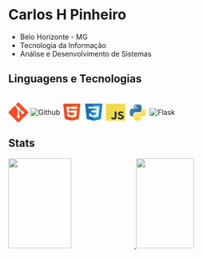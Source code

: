 <h1>Carlos H Pinheiro</h1>
<ul>
  <li> Belo Horizonte - MG
  <li> Tecnologia da Informação
  <li> Análise e Desenvolvimento de Sistemas
</ul>

<h2>Linguagens e Tecnologias</h2>
<div style="display: inline_block"><br>
  <img align="center" alt="Git" height="40" width="40" src="https://raw.githubusercontent.com/devicons/devicon/master/icons/git/git-original.svg" title='Git'>
  <img align="center" alt="Github" height="40" width="40" src="https://devicon-website.vercel.app/api/github/original.svg?color=%23C6C6C6" title='GitHub'>
  <img align="center" alt="HTML" height="35" width="40" src="https://raw.githubusercontent.com/devicons/devicon/master/icons/html5/html5-original.svg" title='HTML5'>
  <img align="center" alt="CSS" height="35" width="40" src="https://raw.githubusercontent.com/devicons/devicon/master/icons/css3/css3-original.svg" title='CSS3'>
  <img align="center" alt="Javascript" height="35" width="40" src="https://raw.githubusercontent.com/devicons/devicon/master/icons/javascript/javascript-original.svg" title='JavaScript'>
  <img align="center" alt="Python" height="40" width="40" src="https://raw.githubusercontent.com/devicons/devicon/master/icons/python/python-original.svg" title='Python'>
  <img align="center" alt="Flask" height="70" src="https://devicon-website.vercel.app/api/flask/original-wordmark.svg?color=%23BEBEBE" title='Flask'>
</div>


<h2>Stats</h2>
<div>
<a href="https://github.com/carloshpinheiro">
<!---<img width="42%" height="180em" src="https://github-readme-stats.vercel.app/api?username=CarlosHPinheiro&count_private=true&show_icons=true&theme=dark"/>--->
<img width="50%" height="180em" src="https://github-readme-streak-stats.herokuapp.com/?user=CarlosHPinheiro&theme=dark&hide_border=true"/>
<img width="48%" height="180em" src="https://github-readme-stats.vercel.app/api/top-langs/?username=carloshpinheiro&layout=compact&theme=dark&hide_border=true"/>
</div>
